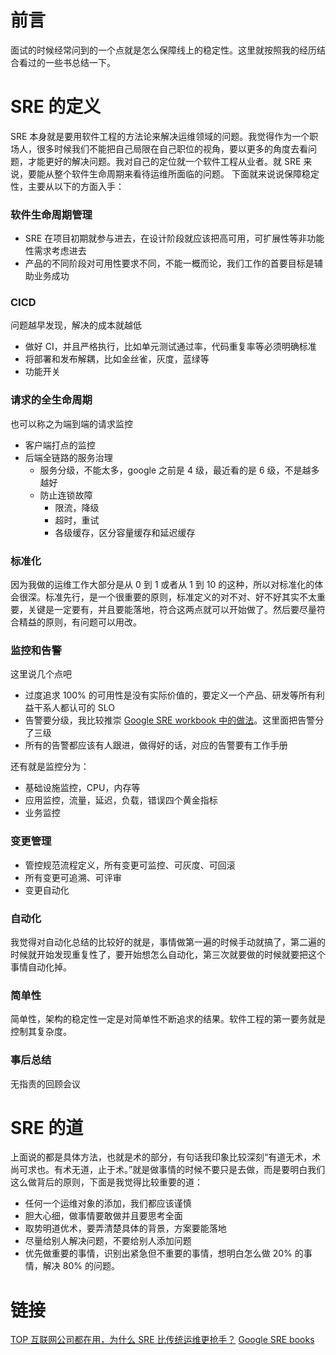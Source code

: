 
# 前言
面试的时候经常问到的一个点就是怎么保障线上的稳定性。这里就按照我的经历结合看过的一些书总结一下。

# SRE 的定义
SRE 本身就是要用软件工程的方法论来解决运维领域的问题。我觉得作为一个职场人，很多时候我们不能把自己局限在自己职位的视角，要以更多的角度去看问题，才能更好的解决问题。我对自己的定位就一个软件工程从业者。就 SRE 来说，要能从整个软件生命周期来看待运维所面临的问题。
下面就来说说保障稳定性，主要从以下的方面入手：

### 软件生命周期管理

- SRE 在项目初期就参与进去，在设计阶段就应该把高可用，可扩展性等非功能性需求考虑进去
- 产品的不同阶段对可用性要求不同，不能一概而论，我们工作的首要目标是辅助业务成功

### CICD 

问题越早发现，解决的成本就越低
- 做好 CI，并且严格执行，比如单元测试通过率，代码重复率等必须明确标准
- 将部署和发布解耦，比如金丝雀，灰度，蓝绿等
- 功能开关

### 请求的全生命周期

也可以称之为端到端的请求监控
- 客户端打点的监控
- 后端全链路的服务治理
    - 服务分级，不能太多，google 之前是 4 级，最近看的是 6 级，不是越多越好
    - 防止连锁故障
        - 限流，降级
        - 超时，重试
        - 各级缓存，区分容量缓存和延迟缓存

### 标准化
因为我做的运维工作大部分是从 0 到 1 或者从 1 到 10 的这种，所以对标准化的体会很深。标准先行，是一个很重要的原则，标准定义的对不对、好不好其实不太重要，关键是一定要有，并且要能落地，符合这两点就可以开始做了。然后要尽量符合精益的原则，有问题可以用改。

###  监控和告警
这里说几个点吧
- 过度追求 100% 的可用性是没有实际价值的，要定义一个产品、研发等所有利益干系人都认可的 SLO
- 告警要分级，我比较推崇 [Google SRE workbook 中的做法](https://sre.google/workbook/on-call/#restructuring-our-monitoring-and-metrics)。这里面把告警分了三级
- 所有的告警都应该有人跟进，做得好的话，对应的告警要有工作手册

还有就是监控分为：
- 基础设施监控，CPU，内存等
- 应用监控，流量，延迟，负载，错误四个黄金指标
- 业务监控

### 变更管理
- 管控规范流程定义，所有变更可监控、可灰度、可回滚
- 所有变更可追溯、可评审
- 变更自动化

### 自动化
我觉得对自动化总结的比较好的就是，事情做第一遍的时候手动就搞了，第二遍的时候就开始发现重复性了，要开始想怎么自动化，第三次就要做的时候就要把这个事情自动化掉。

### 简单性
简单性，架构的稳定性一定是对简单性不断追求的结果。软件工程的第一要务就是控制其复杂度。

### 事后总结
无指责的回顾会议

# SRE 的道
上面说的都是具体方法，也就是术的部分，有句话我印象比较深刻“有道无术，术尚可求也。有术无道，止于术。”就是做事情的时候不要只是去做，而是要明白我们这么做背后的原则，下面是我觉得比较重要的道：

- 任何一个运维对象的添加，我们都应该谨慎
- 胆大心细，做事情要敢做并且要思考全面
- 取势明道优术，要弄清楚具体的背景，方案要能落地
- 尽量给别人解决问题，不要给别人添加问题
- 优先做重要的事情，识别出紧急但不重要的事情，想明白怎么做 20% 的事情，解决 80% 的问题。


# 链接
[TOP 互联网公司都在用，为什么 SRE 比传统运维更抢手？](https://mp.weixin.qq.com/s/2BDJSaGPqbHzYMkXFYRQXA)
[Google SRE books](https://sre.google/books/)
